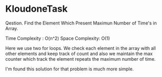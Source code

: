 # KloudoneTask

Qestion. Find the Element Which Present Maximun Number of Time's in Array.

Time Complexity : O(n^2) 
Space Complexity: O(1)

Here we use two for loops. 
We check each element in the array with all other elements and keep track of count and 
also we maintain the max counter which track the element repeats the maximum number of time.

I'm found this solution for that problem is much more simple.

